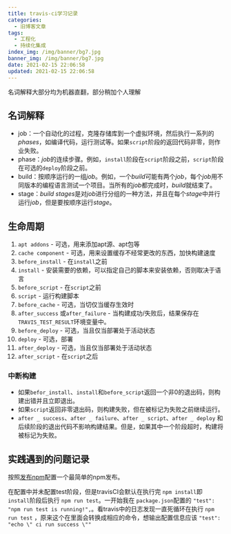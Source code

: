 ```yaml
---
title: travis-ci学习记录
categories:
  - 旧博客文章
tags:
  - 工程化
  - 持续化集成
index_img: /img/banner/bg7.jpg
banner_img: /img/banner/bg7.jpg
date: 2021-02-15 22:06:58
updated: 2021-02-15 22:06:58
---
```

名词解释大部分均为机器直翻，部分稍加个人理解

## 名词解释

- job：一个自动化的过程，克隆存储库到一个虚拟环境，然后执行一系列的*phases*，如编译代码，运行测试等。如果`script`阶段的返回代码非零，则作业失败。
- phase：*job*的连续步骤。例如，`install`阶段在`script`阶段之前，`script`阶段在可选的`deploy`阶段之前。
- build：按顺序运行的一组*job*。例如，一个*build*可能有两个*job*，每个*job*用不同版本的编程语言测试一个项目。当所有的*job*都完成时，*build*就结束了。
- stage：*build stages*是对*job*进行分组的一种方法，并且在每个*stage*中并行运行*job*，但是要按顺序运行*stage*。

## 生命周期

1. `apt addons` - 可选，用来添加apt源、apt包等
2. `cache component` - 可选，用来设置缓存不经常更改的东西，加快构建速度
3. `before_install` - 在`install`之前
4. `install` - 安装需要的依赖，可以指定自己的脚本来安装依赖，否则取决于语言
5. `before_script` - 在`script`之前
6. `script` - 运行构建脚本
7. `before_cache` - 可选，当切仅当缓存生效时
8. `after_success` 或`after_failure` - 当构建成功/失败后，结果保存在``TRAVIS_TEST_RESULT``环境变量中。
9. `before_deploy` - 可选，当且仅当部署处于活动状态
10. `deploy` - 可选，部署
11. `after_deploy` - 可选，当且仅当部署处于活动状态
12. `after_script` - 在`script`之后

### 中断构建

- 如果`befor_install`、`install`和`before_script`返回一个非0的退出码，则构建出错并且立即退出。
- 如果`script`返回非零退出码，则构建失败，但在被标记为失败之前继续运行。
- `after _ success`、`after _ failure`、`after _ script`、`after _ deploy` 和后续阶段的退出代码不影响构建结果。但是，如果其中一个阶段超时，构建将被标记为失败。

## 实践遇到的问题记录

按照[发布npm](https://docs.travis-ci.com/user/deployment/npm/)配置一个最简单的npm发布。

在配置中并未配置test阶段，但是travisCI会默认在执行完 `npm install`即 `install`阶段后执行 `npm run test`。一开始我在 `package.json`配置的 `"test": "npm run test is running!",`。看travis中的日志发现一直死循环在执行 `npm run test` ，原来这个在里面会转换成相应的命令，想输出配置信息应该 `"test": "echo \" ci run success \""`
